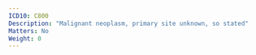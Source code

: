 ```yaml
---
ICD10: C800
Description: "Malignant neoplasm, primary site unknown, so stated"
Matters: No
Weight: 0
---
```


